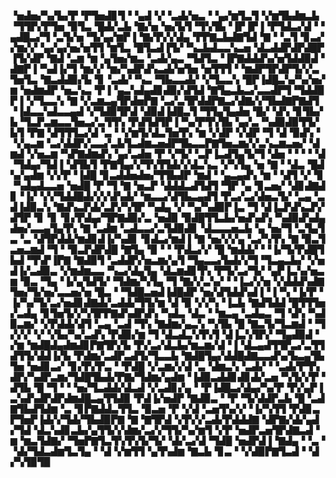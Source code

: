 ▝▅▟▅▞▚▞▙▞▛▝▛▜▅▟▊▜▝▝▄▟▝▞▝▃▟▞▅▃▝▝▄▞▆▜▃▜▝▞▆▜▙▟▆▃▙▝▜▜▛▞▛▜▅▝▉▜▃▝█▟▞▃▙▝▇▞▅▝▅▞▙▜▝▜▚▜▙▝▐▛▐▛▐▝▛▜▟▃▞▟▝▝▄▟█▃▞▜▝▃▜▞▅▝▜▞▄▞▆▛▐▝▇▞▛▞▞▟▄▝▛▛▇▃▙▟▇▜▟▝▇▝▝▃▜▝▊▃▞▞▆▞▞▝▄▞▄▞▅▞▅▜▜▝▆▜▃▝█▜▃▟▐▜▞▝▚▃▙▟▃▃▚▃▅▝▟▃▟▟▛▟▛▟█▛▐▜▞▟▛▝▇▟▝▃▆▝▆▝▄▜▅▞▆▃▝▃▟▞▄▃▝▜▟▜▃▝▐▛▇▟▟▟▚▞▅▜▟▟▉▟▝▟▇▛▐▝▚▟▐▞▜▝▆▞▞▝▆▞▚▟▛▟▚▃▟▞▅▜▅▝▅▜▜▜▝▝▆▟▛▜▛▟▛▜▞▞▃▜▅▜▃▝▇▃▟▟▉▞▙▝▊▝▃▟▞▝▚▃▝▜▙▃▃▟▞▝▞▜▃▃▚▝█▛▐▟█▃▚▞▚▞▅▞▆▝▅▟▆▟▛▝▅▃▚▃▝▛▐▝▄▃▚▟▄▟▊▟▉▞▟▜▟▝▇▜▄▃▙▃▞▃▃▟▛▜▝▜▟▟▉▛▐▝▞▜▃▃▚▝▇▝▞▃▆▃▄▜▛▟▅▛▇▝▃▞▃▜▛▟▟▛▇▃▞▟▇▞▞▜▙▟▇▛▇▟▜▝▐▟▃▃▚▟▃▃▄▟▝▞▜▟▉▜▛▟▝▟▉▟▐▟█▃▜▝▜▜▄▜▄▟▅▝█▞▝▟▚▝▊▜▙▞▙▝▜▃▛▃▆▃▃▜▅▃▞▃▜▜▚▝▛▟▜▟▜▛▐▝▚▞▛▜▚▜▙▝▄▞▃▝▚▟▉▟▉▜▜▞▙▜▝▛▇▝▟▜▜▜▃▞▟▝▃▝▝▞▆▜▞▟▃▜▅▜▚▝▆▝▞▟▛▝▞▟▛▝▜▝▟▝▉▟▚▝▝▞▄▃▆▝▃▞▟▟▛▞▃▃▞▃▙▜▃▟▆▃▅▟▛▜▙▃▃▛▇▜▅▃▆▞▞▃▚▃▆▃▅▞▝▟▆▟▝▞▅▃▆▝▚▛▇▟▆▟▚▝▄▞▃▟▅▝▛▝▞▜▞▝▃▛▐▃▟▜▄▜▞▜▝▟▅▝▝▝▝▝▟▝▜▟▄▞▜▟▐▝▟▜▙▜▝▛▇▜▄▞▞▜▚▜▜▟▞▞▟▃▚▃▝▞▚▜▄▝▅▝▇▝▝▟▃▝█▟▚▞▄▟▆▝▞▞▛▝▐▟█▝▊▃▟▟▅▟▅▞▜▜▙▟▛▝▆▟▝▝▄▃▄▟▚▝▆▝▝▟▜▝▞▝▊▝▚▟▄▟▃▃▅▝▅▟█▝▛▝▜▝▇▝▅▃▛▝▟▟▟▃▟▜▟▜▝▜▛▝▄▝▊▃▅▞▝▟▊▟▇▟▊▝▐▞▝▞▞▜▟▟█▟▞▞▞▟▚▟▞▝▆▃▃▞▟▜▙▃▄▟▜▝▛▃▞▃▞▟▅▃▜▞▝▃▄▝▃▟▐▟▉▃▚▝▇▟▚▃▛▟▞▃▛▞▚▜▛▝▚▟▄▝▞▝▚▞▚▟▉▛▐▃▝▜▝▟▐▃▛▟▚▃▛▞▟▜▛▝▊▝▊▝▊▞▛▟▄▞▜▛▇▟▉▞▃▝▅▟▉▝▉▟█▜▜▃▙▞▅▟▚▟▚▝▚▟▉▟▚▟▄▟▅▞▃▃▄▜▄▜▚▝▇▝▃▟▆▝▃▟▃▃▞▃▜▟▉▟▊▝▟▃▃▃▅▃▙▝▄▝▅▞▜▝▃▜▄▜▃▝▃▝▟▜▛▟▟▞▆▟▊▟▐▞▚▟▊▝▊▟▃▞▆▟▐▝▇▝▅▞▞▞▄▝▃▞▚▜▚▝▇▝▉▃▜▃▅▃▆▟▝▜▝▝▉▃▛▟▛▟█▝▇▜▄▝▉▝▝▝▛▟▃▞▞▝█▝▆▟▟▞▝▝▐▞▜▞▛▟█▜▙▟▝▜▚▛▐▛▇▝▇▟▉▜▝▃▟▟▛▞▅▃▆▞▄▜▝▜▄▃▃▞▙▟▞▞▜▝▜▃▄▃▙▞▝▞▅▟▐▞▃▟▉▃▝▞▆▟▆▃▃▝▚▃▞▟▄▜▄▝▟▃▆▟▊▜▚▝▛▜▞▃▞▜▞▝▄▛▐▃▚▞▅▃▆▝▉▃▝▜▄▝▐▞▄▜▟▜▞▝▜▟▆▞▚▜▄▝▜▝▇▞▞▃▚▞▝▝▐▃▞▞▅▝▞▟▟▟▚▟▇▜▅▞▜▞▅▞▃▃▅▞▅▝█▃▝▝▜▟█▃▅▟▐▟█▟▛▝▅▞▟▜▟▟▚▟▐▝▐▝▚▝▐▞▛▝▐▞▚▞▜▞▃▞▅▟▊▟▇▟▞▃▟▟▞▜▜▞▆▝▟▝▉▝▞▞▚▝▐▃▙▝▇▟▜▟▟▝█▜▜▜▅▞▃▟▄▝▊▜▅▜▞▞▚▜▛▛▇▟▚▟▛▟▚▝▚▟▃▝▟▃▝▝▆▃▄▝▃▟▄▃▝▜▝▟▚▝▚▟▉▃▆▞▝▞▛▟▟▞▟▜▝▃▄▝▃▟▝▜▚▝▇▟▆▞▄▃▚▝▚▜▙▝█▝▇▃▜▞▜▃▆▟▝▝▜▞▞▞▝▞▝▞▙▞▚▞▃▟▚▝▛▟▉▞▆▝▜▝▟▃▟▃▚▜▚▜▝▟▐▃▚▜▛▞▝▜▄▟▉▟▝▞▆▝▆▟█▟▄▟▆▟▊▛▇▜▛▞▙▝▛▞▃▞▟▃▙▞▆▃▆▞▟▝▐▝▟▃▄▟▜▜▛▃▞▃▜▜▟▜▜▞▟▟▐▞▙▝▛▟▆▞▃▟▛▃▟▜▞▜▃▃▙▝▇▟█▜▄▞▟▟█▟▇▃▃▟▚▞▙▃▄▜▙▜▅▝▅▟▊▃▞▝▊▞▛▞▛▃▝▝▛▟█▝▞▃▆▞▞▟▝▃▝▟▆▃▚▝▃▟▞▝▝▃▟▞▛▜▚▟▛▞▚▟▛▃▆▞▜▟█▜▙▟▞▛▇▞▜▟▆▞▄▟▆▝▐▟▉▃▟▟▊▟▊▟▞▃▅▝▚▜▞▞▛▝▟▜▙▝█▝▜▝▝▝▅▞▜▃▟▟▞▟▃▟▝▞▃▟▊▞▄▝▝▛▐▟█▃▞▟▄▞▚▞▛▝▛▞▄▛▐▃▚▟▚▟▛▟▛▟▆▟█▃▄▜▜▟▉▝▛▟▐▞▅▟▛▝▇▟▉▃▝▝▛▝▜▞▟▟▛▃▙▝█▝▃▟▇▜▙▟▜▟▆▝▃▝▊▛▇▟▟▃▜▜▃▝▉▃▅▝▛▝▞▟▝▃▅▜▚▞▞▝▐▞▚▜▜▝▛▟▊▃▛▜▅▛▐▟▞▞▜▟▞▜▙▟▉▛▇▝▇▝▇▜▛▟▝▞▛▞▞▃▟▞▛▟▟▟▇▝▟▛▇▞▟▞▄▟▞▜▟▝▟▃▚▟▊▃▙▞▄▜▜▞▞▟▆▞▃▞▞▜▜▞▚▞▆▜▝▞▛▝▅▟▛▃▅▜▛▟▇▃▟▝▆▝▆▃▜▟▇▞▝▜▅▛▇▜▃▜▚▜▚▜▞▜▞▝▟▞▃▞▟▝▜▟█▝▅▟▛▟▐▝▇▟▄▝▝▃▝▝▟▞▜▟▃▟▆▜▃▜▄▝▝▟▝▞▆▜▜▝▄▜▚▟▆▝▇▃▙▝▊▃▝▝▞▟▉▛▇▜▃▟▝▝▟▞▚▜▉▜▉
